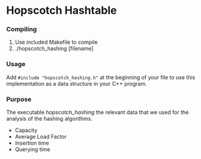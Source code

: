 # Hopscotch Hashtable

### Compiling
1. Use included Makefile to compile
2. ./hopscotch_hashing [filename]

### Usage
Add `#include "hopscotch_hashing.h"` at the beginning of your file to use this implementation as a data structure in your C++ program.

### Purpose
The executable *hopscotch_hashing* the relevant data that we used for the analysis of the hashing algorithms.
* Capacity
* Average Load Factor
* Insertion time
* Querying time
